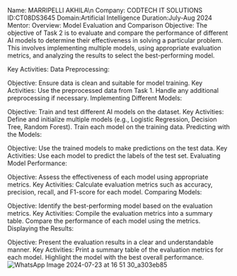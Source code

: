 Name: MARRIPELLI AKHILA\n 
Company: CODTECH IT SOLUTIONS 
ID:CT08DS3645 
Domain:Artificial Intelligence
Duration:July-Aug 2024 
Mentor: 
Overview: Model Evaluation and Comparison
Objective:
The objective of Task 2 is to evaluate and compare the performance of different AI models to determine their effectiveness in solving a particular problem. This involves implementing multiple models, using appropriate evaluation metrics, and analyzing the results to select the best-performing model.

Key Activities:
Data Preprocessing:

Objective: Ensure data is clean and suitable for model training.
Key Activities:
Use the preprocessed data from Task 1.
Handle any additional preprocessing if necessary.
Implementing Different Models:

Objective: Train and test different AI models on the dataset.
Key Activities:
Define and initialize multiple models (e.g., Logistic Regression, Decision Tree, Random Forest).
Train each model on the training data.
Predicting with the Models:

Objective: Use the trained models to make predictions on the test data.
Key Activities:
Use each model to predict the labels of the test set.
Evaluating Model Performance:

Objective: Assess the effectiveness of each model using appropriate metrics.
Key Activities:
Calculate evaluation metrics such as accuracy, precision, recall, and F1-score for each model.
Comparing Models:

Objective: Identify the best-performing model based on the evaluation metrics.
Key Activities:
Compile the evaluation metrics into a summary table.
Compare the performance of each model using the metrics.
Displaying the Results:

Objective: Present the evaluation results in a clear and understandable manner.
Key Activities:
Print a summary table of the evaluation metrics for each model.
Highlight the model with the best overall performance.
![WhatsApp Image 2024-07-23 at 16 51 30_a303eb85](https://github.com/user-attachments/assets/45c5b9ee-c0cc-4978-a70b-80e7749d7184)
